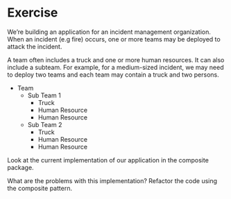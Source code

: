 # Exercise

We’re building an application for an incident management organization. When an incident (e.g fire) occurs, one or more 
teams may be deployed to attack the incident.

A team often includes a truck and one or more human resources. It can also include a subteam. For example, for a 
medium-sized incident, we may need to deploy two teams and each team may contain a truck and two persons. 

- Team
  - Sub Team 1
    - Truck
    - Human Resource
    - Human Resource
  - Sub Team 2
    - Truck
    - Human Resource
    - Human Resource

Look at the current implementation of our application in the composite package.

What are the problems with this implementation? Refactor the code using the composite pattern. 